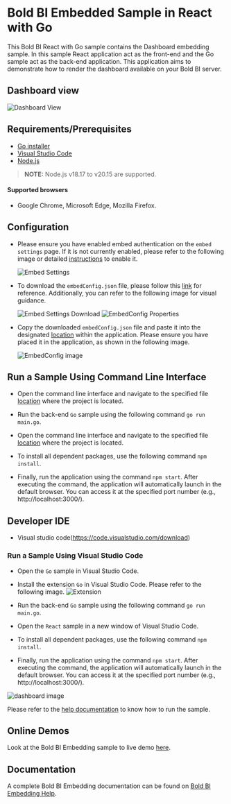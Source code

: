 # Bold BI Embedded Sample in React with Go

This Bold BI React with Go sample contains the Dashboard embedding sample. In this sample React application act as the front-end and the Go sample act as the back-end application. This application aims to demonstrate how to render the dashboard available on your Bold BI server.

## Dashboard view

![Dashboard View](https://github.com/boldbi/aspnet-core-sample/assets/91586758/1407fd9b-abaa-47f5-b02a-fbadd8bc2388)

 ## Requirements/Prerequisites

 * [Go installer](https://go.dev/dl/)
 * [Visual Studio Code](https://code.visualstudio.com/download)
 * [Node.js](https://nodejs.org/en/)
 
 > **NOTE:** Node.js v18.17 to v20.15 are supported.

 #### Supported browsers
  
  * Google Chrome, Microsoft Edge, Mozilla Firefox.

 ## Configuration

  * Please ensure you have enabled embed authentication on the `embed settings` page. If it is not currently enabled, please refer to the following image or detailed [instructions](https://help.boldbi.com/site-administration/embed-settings/#get-embed-secret-code) to enable it.

    ![Embed Settings](https://github.com/boldbi/aspnet-core-sample/assets/91586758/b3a81978-9eb4-42b2-92bb-d1e2735ab007)

  * To download the `embedConfig.json` file, please follow this [link](https://help.boldbi.com/site-administration/embed-settings/#get-embed-configuration-file) for reference. Additionally, you can refer to the following image for visual guidance.

     ![Embed Settings Download](https://github.com/boldbi/aspnet-core-sample/assets/91586758/d27d4cfc-6a3e-4c34-975e-f5f22dea6172)
     ![EmbedConfig Properties](https://github.com/boldbi/aspnet-core-sample/assets/91586758/d6ce925a-0d4c-45d2-817e-24d6d59e0d63)

  * Copy the downloaded `embedConfig.json` file and paste it into the designated [location](https://github.com/boldbi/react-with-go-sample/tree/master/Go) within the application. Please ensure you have placed it in the application, as shown in the following image.
    
    ![EmbedConfig image](https://github.com/boldbi/aspnet-core-sample/assets/91586758/4d1489c0-ea7a-40ab-b067-e116ad9bee5a)

 ## Run a Sample Using Command Line Interface 
    
  * Open the command line interface and navigate to the specified file [location](https://github.com/boldbi/react-with-go-sample/tree/master/Go) where the project is located.

  * Run the back-end `Go` sample using the following command `go run main.go`.

  * Open the command line interface and navigate to the specified file [location](https://github.com/boldbi/react-with-go-sample/tree/master/React) where the project is located.
   
  * To install all dependent packages, use the following command `npm install`.
    
  * Finally, run the application using the command `npm start`. After executing the command, the application will automatically launch in the default browser. You can access it at the specified port number (e.g., http://localhost:3000/).

 ## Developer IDE

  * Visual studio code(https://code.visualstudio.com/download)

  ### Run a Sample Using Visual Studio Code
 
  * Open the `Go` sample in Visual Studio Code.

  * Install the extension `Go` in Visual Studio Code. Please refer to the following image.
    ![Extension](https://github.com/boldbi/aspnet-core-sample/assets/91586758/8cc5ca2f-f59f-4bd1-bb5c-3dc00ac1b2a8)

  * Run the back-end `Go` sample using the following command `go run main.go`.

  * Open the `React` sample in a new window of Visual Studio Code.
   
  * To install all dependent packages, use the following command `npm install`.

  * Finally, run the application using the command `npm start`. After executing the command, the application will automatically launch in the default browser. You can access it at the specified port number (e.g., http://localhost:3000/).

![dashboard image](https://github.com/boldbi/aspnet-core-sample/assets/91586758/1407fd9b-abaa-47f5-b02a-fbadd8bc2388)

Please refer to the [help documentation](https://help.boldbi.com/embedding-options/embedding-sdk/samples/react-with-go/#how-to-run-the-sample) to know how to run the sample.

## Online Demos

Look at the Bold BI Embedding sample to live demo [here](https://samples.boldbi.com/embed).

## Documentation

 A complete Bold BI Embedding documentation can be found on [Bold BI Embedding Help](https://help.boldbi.com/embedded-bi/javascript-based/).


